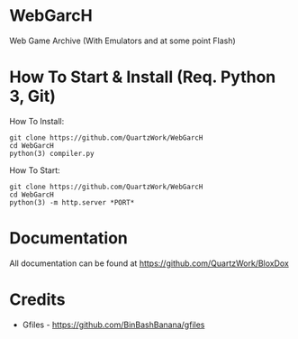 # WebGarcH
Web Game Archive  (With Emulators and at some point Flash)

# How To Start & Install (Req. Python 3, Git)
How To Install:
```
git clone https://github.com/QuartzWork/WebGarcH
cd WebGarcH
python(3) compiler.py 
```
How To Start:
```
git clone https://github.com/QuartzWork/WebGarcH
cd WebGarcH
python(3) -m http.server *PORT*
```

# Documentation
All documentation can be found at https://github.com/QuartzWork/BloxDox

# Credits
- Gfiles - https://github.com/BinBashBanana/gfiles
